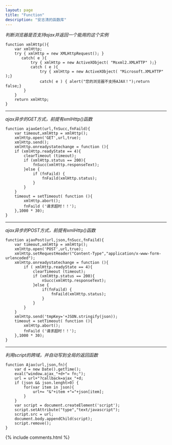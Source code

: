 ```yaml
---
layout: page
title: "Function"
description: "安志清的函数库"
---
```

*判断浏览器是否支持ajax并返回一个能用的这个实例*

	function xmlHttp(){
		var xmlHttp;
		try { xmlHttp = new XMLHttpRequest(); }
		   catch( e ){
		       try { xmlHttp = new ActiveXObject( "Msxml2.XMLHTTP" );}
		       catch ( e ){
		           try { xmlHttp = new ActiveXObject( "Microsoft.XMLHTTP" );}
		           catch( e ) { alert("您的浏览器不支持AJAX！");return false;}
		    }
		}
		return xmlHttp;
	}
- - -
*ajax异步的GET方式，前提有xmlHttp()函数*

	function ajaxGet(url,fnSucc,fnFaild){
	    var timeout,xmlHttp = xmlHttp();
	    xmlHttp.open('GET',url,true);
	    xmlHttp.send(); 
    	xmlHttp.onreadystatechange = function (){
        if (xmlHttp.readyState == 4){
            clearTimeout (timeout); 
            if (xmlHttp.status == 200){
                fnSucc(xmlHttp.responseText);
            }else {
                if (fnFaild) {
                    fnFaild(xmlHttp.status);
                }
            }
        }
	    timeout = setTimeout( function (){
	        xmlHttp.abort(); 
	        fnFaild ('请求超时！！'); 
	    },1000 * 30); 
	}
- - -
*ajax异步的POST方式，前提有xmlHttp()函数* 

	function ajaxPost(url,json,fnSucc,fnFaild){
	    var timeout,xmlHttp = xmlHttp();
	    xmlHttp.open('POST',url,true);
	    xmlHttp.setRequestHeader("Content-Type","application/x-www-form-urlencoded");
    	xmlHttp.onreadystatechange = function (){
	        if ( xmlHttp.readyState == 4){
	            clearTimeout (timeout); 
	            if (xmlHttp.status == 200){
	                nSucc(xmlHttp.responseText);
	            }else {
	                if(fnFaild) {
	                	fnFaild(xmlHttp.status);
	                }
	            }
	        }
	    }
        xmlHttp.send('tmpKey='+JSON.stringify(json));
	    timeout = setTimeout( function (){
	        xmlHttp.abort(); 
	        fnFaild ('请求超时！！'); 
	    },1000 * 30); 
	}
- - -
*利用script的跨域，并自动写到全局的返回函数*

    function Ajax(url,json,fn){
        var d = new Date().getTime();
        eval("window.ajax_"+d+"= fn;");
        url = url+"?callback=ajax_"+d;
        if (json && json.lenght>0) {
            for(var item in json){
                url+= "&"+item +"="+json[item];
            }
        }
        var script = document.createElement('script');  
        script.setAttribute("type","text/javascript");  
        script.src = url;  
        document.body.appendChild(script);
        script.remove();
    }


{% include comments.html %}
